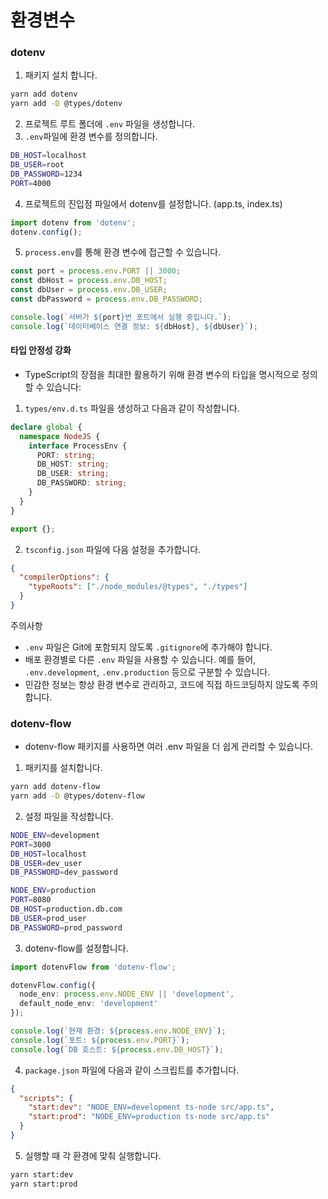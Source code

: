 # 환경변수

### dotenv

1. 패키지 설치 합니다.
```sh
yarn add dotenv
yarn add -D @types/dotenv
```

2. 프로젝트 루트 폴더에 `.env` 파일을 생성합니다.
3. `.env`파일에 환경 변수를 정의합니다.
```sh
DB_HOST=localhost
DB_USER=root
DB_PASSWORD=1234
PORT=4000
```

4. 프로젝트의 진입점 파일에서 dotenv를 설정합니다. (app.ts, index.ts)
```ts
import dotenv from 'dotenv';
dotenv.config();
```

5. `process.env`를 통해 환경 변수에 접근할 수 있습니다.
```ts
const port = process.env.PORT || 3000;
const dbHost = process.env.DB_HOST;
const dbUser = process.env.DB_USER;
const dbPassword = process.env.DB_PASSWORD;

console.log(`서버가 ${port}번 포트에서 실행 중입니다.`);
console.log(`데이터베이스 연결 정보: ${dbHost}, ${dbUser}`);
```
#### 타입 안정성 강화
* TypeScript의 장점을 최대한 활용하기 위해 환경 변수의 타입을 명시적으로 정의할 수 있습니다:

1.	`types/env.d.ts` 파일을 생성하고 다음과 같이 작성합니다.
```ts
declare global {
  namespace NodeJS {
    interface ProcessEnv {
      PORT: string;
      DB_HOST: string;
      DB_USER: string;
      DB_PASSWORD: string;
    }
  }
}

export {};
```

2.	`tsconfig.json` 파일에 다음 설정을 추가합니다.
```json
{
  "compilerOptions": {
    "typeRoots": ["./node_modules/@types", "./types"]
  }
}
```

주의사항
* `.env` 파일은 Git에 포함되지 않도록 `.gitignore`에 추가해야 합니다.
* 배포 환경별로 다른 `.env` 파일을 사용할 수 있습니다. 예를 들어, `.env.development`, `.env.production` 등으로 구분할 수 있습니다.
* 민감한 정보는 항상 환경 변수로 관리하고, 코드에 직접 하드코딩하지 않도록 주의합니다.
### dotenv-flow 
* dotenv-flow 패키지를 사용하면 여러 .env 파일을 더 쉽게 관리할 수 있습니다.

1. 패키지를 설치합니다.
```sh
yarn add dotenv-flow
yarn add -D @types/dotenv-flow
```

2. 설정 파일을 작성합니다.
```sh
NODE_ENV=development
PORT=3000
DB_HOST=localhost
DB_USER=dev_user
DB_PASSWORD=dev_password
```

```sh
NODE_ENV=production
PORT=8080
DB_HOST=production.db.com
DB_USER=prod_user
DB_PASSWORD=prod_password
```

3. dotenv-flow를 설정합니다.
```ts
import dotenvFlow from 'dotenv-flow';

dotenvFlow.config({
  node_env: process.env.NODE_ENV || 'development',
  default_node_env: 'development'
});

console.log(`현재 환경: ${process.env.NODE_ENV}`);
console.log(`포트: ${process.env.PORT}`);
console.log(`DB 호스트: ${process.env.DB_HOST}`);
```

4. `package.json` 파일에 다음과 같이 스크립트를 추가합니다.
```json
{
  "scripts": {
    "start:dev": "NODE_ENV=development ts-node src/app.ts",
    "start:prod": "NODE_ENV=production ts-node src/app.ts"
  }
}
```

5. 실행할 때 각 환경에 맞춰 실행합니다.
```sh
yarn start:dev 
yarn start:prod
```